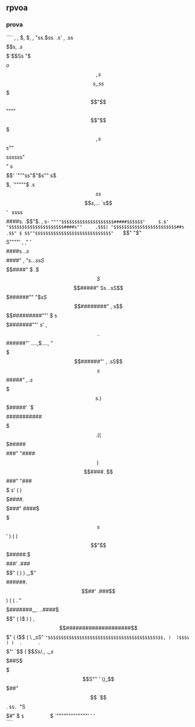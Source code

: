 ## rpvoa
### prova

´´´´
            ,   ,
                                        $,  $,     ,
                                        "ss.$ss. .s'
                                ,     .ss$$$$$$$$$$s,
                                $. s$$$$$$$$$$$$$$`$$Ss
                                "$$$$$$$$$$$$$$$$$$o$$$       ,
                               s$$$$$$$$$$$$$$$$$$$$$$$$s,  ,s
                              s$$$$$$$$$"$$$$$$""""$$$$$$"$$$$$,
                              s$$$$$$$$$$s""$$$$ssssss"$$$$$$$$"
                             s$$$$$$$$$$'         `"""ss"$"$s""
                             s$$$$$$$$$$,              `"""""$  .s$$s
                             s$$$$$$$$$$$$s,...               `s$$'  `
                         `ssss$$$$$$$$$$$$$$$$$$$$####s.     .$$"$.   , s-
                           `""""$$$$$$$$$$$$$$$$$$$$#####$$$$$$"     $.$'
                                 "$$$$$$$$$$$$$$$$$$$$$####s""     .$$$|
                                  "$$$$$$$$$$$$$$$$$$$$$$$$##s    .$$" $
                                   $$""$$$$$$$$$$$$$$$$$$$$$$$$$$$$$"   `
                                  $$"  "$"$$$$$$$$$$$$$$$$$$$$S""""'
                             ,   ,"     '  $$$$$$$$$$$$$$$$####s
                             $.          .s$$$$$$$$$$$$$$$$$####"
                 ,           "$s.   ..ssS$$$$$$$$$$$$$$$$$$$####"
                 $           .$$$S$$$$$$$$$$$$$$$$$$$$$$$$#####"
                 Ss     ..sS$$$$$$$$$$$$$$$$$$$$$$$$$$$######""
                  "$$sS$$$$$$$$$$$$$$$$$$$$$$$$$$$########"
           ,      s$$$$$$$$$$$$$$$$$$$$$$$$#########""'
           $    s$$$$$$$$$$$$$$$$$$$$$#######""'      s'         ,
           $$..$$$$$$$$$$$$$$$$$$######"'       ....,$$....    ,$
            "$$$$$$$$$$$$$$$######"' ,     .sS$$$$$$$$$$$$$$$$s$$
              $$$$$$$$$$$$#####"     $, .s$$$$$$$$$$$$$$$$$$$$$$$$s.
   )          $$$$$$$$$$$#####'      `$$$$$$$$$###########$$$$$$$$$$$.
  ((          $$$$$$$$$$$#####       $$$$$$$$###"       "####$$$$$$$$$$
  ) \         $$$$$$$$$$$$####.     $$$$$$###"             "###$$$$$$$$$   s'
 (   )        $$$$$$$$$$$$$####.   $$$$$###"                ####$$$$$$$$s$$'
 )  ( (       $$"$$$$$$$$$$$#####.$$$$$###'                .###$$$$$$$$$$"
 (  )  )   _,$"   $$$$$$$$$$$$######.$$##'                .###$$$$$$$$$$
 ) (  ( \.         "$$$$$$$$$$$$$#######,,,.          ..####$$$$$$$$$$$"
(   )$ )  )        ,$$$$$$$$$$$$$$$$$$####################$$$$$$$$$$$"
(   ($$  ( \     _sS"  `"$$$$$$$$$$$$$$$$$$$$$$$$$$$$$$$$$$$$$$$$$S$$,
 )  )$$$s ) )  .      .   `$$$$$$$$$$$$$$$$$$$$$$$$$$$$$$$$$$$$$"'  `$$
  (   $$$Ss/  .$,    .$,,s$$$$$$##S$$$$$$$$$$$$$$$$$$$$$$$$S""        '
    \)_$$$$$$$$$$$$$$$$$$$$$$$##"  $$        `$$.        `$$.
        `"S$$$$$$$$$$$$$$$$$#"      $          `$          `$
            `"""""""""""""'         '           '        
´´´´